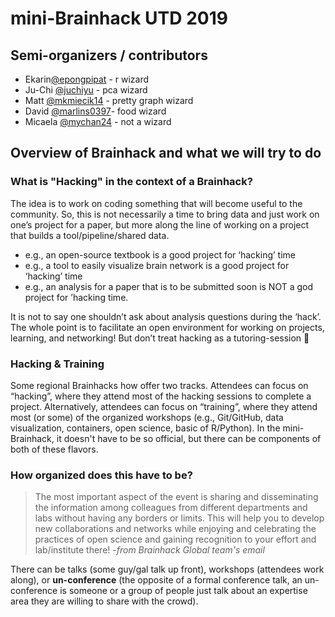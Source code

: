 # mini-Brainhack UTD 2019

## Semi-organizers / contributors
* Ekarin[@epongpipat](https://github.com/epongpipat) - r wizard
* Ju-Chi [@juchiyu](https://github.com/juchiyu) - pca wizard
* Matt [@mkmiecik14](https://github.com/mkmiecik14) - pretty graph wizard 
* David [@marlins0397](https://github.com/marlins0397)- food wizard
* Micaela [@mychan24](https://github.com/mychan24) - not a wizard

## Overview of Brainhack and what we will try to do

### What is "Hacking" in the context of a Brainhack?
The idea is to work on coding something that will become useful to the community. So, this is not necessarily a time to bring data and just work on one’s project for a paper, but more along the line of working on a project that builds a tool/pipeline/shared data.

* e.g., an open-source textbook is a good project for ‘hacking’ time
* e.g., a tool to easily visualize brain network is a good project for ‘hacking’ time
* e.g., an analysis for a paper that is to be submitted soon is NOT a god project for ’hacking time.

It is not to say one shouldn’t ask about analysis questions during the ‘hack’. The whole point is to facilitate an open environment for working on projects, learning, and networking! But don’t treat hacking as a tutoring-session :slightly_smiling_face:

### Hacking & Training
Some regional Brainhacks how offer two tracks. Attendees can focus on “hacking”, where they attend most of the hacking sessions to complete a project. Alternatively, attendees can focus on “training”, where they attend most (or some) of the organized workshops (e.g., Git/GitHub, data visualization, containers, open science, basic of R/Python). In the mini-Brainhack, it doesn't have to be so official, but there can be components of both of these flavors. 

### How organized does this have to be? 
>The most important aspect of the event is sharing and disseminating the information among colleagues from different departments and labs without having any borders or limits. This will help you to develop new collaborations and networks while enjoying and celebrating the practices of open science and gaining recognition to your effort and lab/institute there! *-from Brainhack Global team's email*

There can be talks (some guy/gal talk up  front), workshops (attendees work along), or **un-conference** (the opposite of a formal conference talk, an un-conference is someone or a group of people just talk about an expertise area they are willing to share with the crowd).
